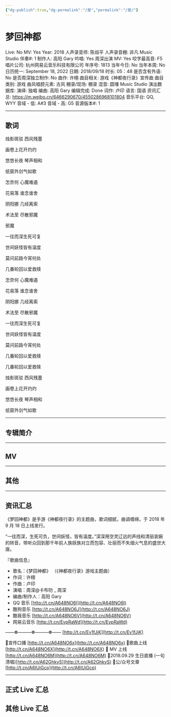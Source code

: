 ```yaml
---
{"dg-publish":true,"dg-permalink":"/是","permalink":"/是/"}
---
```



# 梦回神都

Live: No
MV: Yes
Year: 2018
人声录音师: 陈烜平
人声录音棚: 非凡 Music Studio
伴奏#: 1
制作人: 高阳 Gary
吟唱: Yes
周深出演 MV: Yes
咬字最高音: F5
唱片公司: 杭州网易云音乐科技有限公司
年序号: 1813
当年今日: No
当年本周: No
日历统一: September 18, 2022
日期: 2018/09/18
时长: 05：48
是否含有外语: No
是否周深独立制作: No
曲作: 许栩
曲目相关: 游戏《神都夜行录》宣传曲
曲目类别: 游戏
曲风唱腔元素: 古风
棚录/现场: 棚录
混音: 圆瑧 Music Studio
演出数据库:
演绎: 独唱
编曲: 高阳 Gary
编辑完成: Done
词作: 卢印
语言: 国语
资讯汇总: https://m.weibo.cn/6466290670/4550286968101804
音乐平台: QQ, WYY
音域 - 低: A#3
音域 - 高: G5
音源版本#: 1

---

## 歌词

烛影斑驳 西风残墨

画卷上花开灼灼

悠悠长夜 琴声相和

纸窗外剑气如歌

怎奈何 心魔难遏

花易落 谁念谁舍

阴阳挪 几经离索

术法至 尽散邪魔

邪魔

一往而深生死可复

世间妖怪皆有温度

莫问前路今宵何处

几番轮回以爱救赎

怎奈何 心魔难遏

花易落 谁念谁舍

阴阳挪 几经离索

术法至 尽散邪魔

一往而深生死可复

世间妖怪皆有温度

莫问前路今宵何处

几番轮回以爱救赎

几番轮回以爱救赎

烛影斑驳 西风残墨

画卷上花开灼灼

悠悠长夜 琴声相和

纸窗外剑气如歌

---

## 专辑简介

---

## MV

---

## 其他

---

## 资讯汇总

《梦回神都》是手游《神都夜行录》的主题曲，歌词细腻，曲调缠绵，于 2018 年 9 月 18 日上线发行。

   “一往而深，生死可负，世间妖怪，皆有温度。”深深用空灵辽远的声线和清丽哀婉的转音，带听众回到那千年前人族妖族对立而包容、壮丽而不失烟火气息的盛世大唐。

『歌曲信息』

- 歌名：《梦回神都》
（《神都夜行录》游戏主题曲）
- 作词：许栩
- 作曲：卢印
- 演唱：周深@卡布叻 _ 周深
- 编曲/制作人：高阳 Gary
- QQ 音乐 [http://t.cn/A648NO6I](http://t.cn/A648NO6I)
- 酷狗音乐 [http://t.cn/A648NO6J](http://t.cn/A648NO6J)
- 酷我音乐 [http://t.cn/A648NO6V](http://t.cn/A648NO6V)
- 网易云音乐 [http://t.cn/EvpRaWd](http://t.cn/EvpRaWd)

——❁———❁———❁——
    [http://t.cn/Ev1fJjK](http://t.cn/Ev1fJjK)

🎐宣传口播 [http://t.cn/A648NO6x](http://t.cn/A648NO6x)
🎐歌曲上线 [http://t.cn/A648NO6X](http://t.cn/A648NO6X)
🎐 MV 上线 [http://t.cn/A648NO6M](http://t.cn/A648NO6M)
🎐2018.09.29 生日直播 (一句清唱)[http://t.cn/A62GhkyS](http://t.cn/A62GhkyS)
🎐公/众号文章 [http://t.cn/A6IUiGcp](http://t.cn/A6IUiGcp)

---

## 正式 Live 汇总

## 其他 Live 汇总
